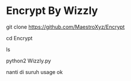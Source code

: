 # Encrypt By Wizzly
git clone https://github.com/MaestroXyz/Encrypt

cd Encrypt

ls

python2 Wizzly.py

nanti di suruh usage ok
